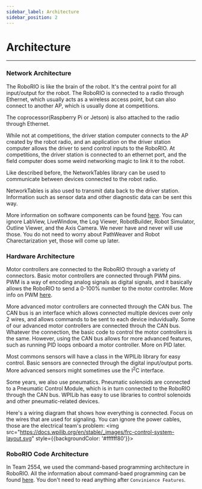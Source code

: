 ```yaml
---
sidebar_label: Architecture
sidebar_position: 2
---
```


# Architecture

---

### Network Architecture

The RoboRIO is like the brain of the robot. It's the central point for all input/output for the robot. The RoboRIO is connected to a radio through Ethernet, which usually acts as a wireless access point, but can also connect to another AP, which is usually done at competitions.

The coprocessor(Raspberry Pi or Jetson) is also attached to the radio through Ethernet.

While not at competitions, the driver station computer connects to the AP created by the robot radio, and an application on the driver station computer allows the driver to send control inputs to the RoboRIO. At competitions, the driver station is connected to an ethernet port, and the field computer does some weird networking magic to link it to the robot.

Like described before, the NetworkTables library can be used to communicate between devices connected to the robot radio.

NetworkTables is also used to transmit data back to the driver station. Information such as sensor data and other diagnostic data can be sent this way.

More information on software components can be found [here](https://docs.wpilib.org/en/stable/docs/controls-overviews/control-system-software.html). You can ignore LabView, LiveWindow, the Log Viewer, RobotBuilder, Robot Simulator, Outline Viewer, and the Axis Camera. We never have and never will use those. You do not need to worry about PathWeaver and Robot Charectarization yet, those will come up later.

### Hardware Architecture

Motor controllers are connected to the RoboRIO through a variety of connectors. Basic motor controllers are connected through PWM pins. PWM is a way of encoding analog signals as digital signals, and it basically allows the RoboRIO to send a 0-100% number to the motor controller. More info on PWM [here](https://www.arduino.cc/en/Tutorial/Foundations/PWM).

More advanced motor controllers are connected through the CAN bus. The CAN bus is an interface which allows connected multiple devices over only 2 wires, and allows commands to be sent to each device induvidually. Some of our advanced motor controllers are connected throuh the CAN bus. Whatever the connection, the basic code to control the motor controllers is the same. However, using the CAN bus allows for more advanced features, such as running PID loops onboard a motor controller. More on PID later.

Most commons sensors will have a class in the WPILib library for easy control. Basic sensors are connected through the digital input/output ports. More advanced sensors might sometimes use the I<sup>2</sup>C interface.

Some years, we also use pneumatics. Pneumatic solenoids are connected to a Pneumatic Control Module, which is in turn connected to the RoboRIO through the CAN bus. WPILib has easy to use libraries to control solenoids and other pneumatic-related devices.

Here's a wiring diagram that shows how everything is connected. Focus on the wires that are used for signaling. You can ignore the power cables, those are the electrical team's problem:
<img src="https://docs.wpilib.org/en/stable/_images/frc-control-system-layout.svg" style={{backgroundColor: '#ffffff80'}}></img>

### RoboRIO Code Architecture

In Team 2554, we used the command-based programming architecture in RoboRIO. All the information about command-baed programming can be found [here](https://docs.wpilib.org/en/stable/docs/software/commandbased/index.html). You don't need to read anything after `Convinience Features`.
